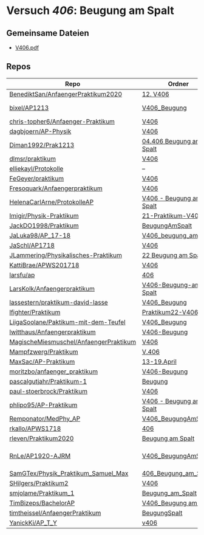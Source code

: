 # Versuch *406*: Beugung am Spalt

## Gemeinsame Dateien
- [V406.pdf](https://docs.google.com/viewer?url=https://raw.githubusercontent.com/BenediktSan/AnfaengerPraktikum2020/main/Versuche%20Semester%20IV/12.%20V406/V406.pdf)

## Repos

|                                          Repo                                          |                                                       Ordner                                                        |                                                                                                                                                                                                                                                                   PDFs                                                                                                                                                                                                                                                                    |
|----------------------------------------------------------------------------------------|---------------------------------------------------------------------------------------------------------------------|-------------------------------------------------------------------------------------------------------------------------------------------------------------------------------------------------------------------------------------------------------------------------------------------------------------------------------------------------------------------------------------------------------------------------------------------------------------------------------------------------------------------------------------------|
|[BenediktSan/AnfaengerPraktikum2020](../repo/BenediktSan/AnfaengerPraktikum2020)        |[12. V406](https://github.com/BenediktSan/AnfaengerPraktikum2020/tree/main/Versuche%20Semester%20IV/12.%20V406)      |[V406.pdf](https://docs.google.com/viewer?url=https://raw.githubusercontent.com/BenediktSan/AnfaengerPraktikum2020/main/Versuche%20Semester%20IV/12.%20V406/V406.pdf)                                                                                                                                                                                                                                                                                                                                                                      |
|[bixel/AP1213](../repo/bixel/AP1213)                                                    |[V406_Beugung](https://github.com/bixel/AP1213/tree/master/V406_Beugung)                                             |[protokoll.pdf](https://docs.google.com/viewer?url=https://raw.githubusercontent.com/bixel/AP1213/master/V406_Beugung/protokoll.pdf)<br/>[V406.pdf](https://docs.google.com/viewer?url=https://raw.githubusercontent.com/bixel/AP1213/master/V406_Beugung/V406.pdf)                                                                                                                                                                                                                                                                        |
|[chris-topher6/Anfaenger-Praktikum](../repo/chris-topher6/Anfaenger-Praktikum)          |[V406](https://github.com/chris-topher6/Anfaenger-Praktikum/tree/master/V406)                                        |–                                                                                                                                                                                                                                                                                                                                                                                                                                                                                                                                          |
|[dagbjoern/AP-Physik](../repo/dagbjoern/AP-Physik)                                      |[V406](https://github.com/dagbjoern/AP-Physik/tree/master/V406)                                                      |–                                                                                                                                                                                                                                                                                                                                                                                                                                                                                                                                          |
|[Diman1992/Prak1213](../repo/Diman1992/Prak1213)                                        |[04.406 Beugung am Spalt](https://github.com/Diman1992/Prak1213/tree/master/04.406%20Beugung%20am%20Spalt)           |[protokoll_406.pdf](https://docs.google.com/viewer?url=https://raw.githubusercontent.com/Diman1992/Prak1213/master/04.406%20Beugung%20am%20Spalt/protokoll_406.pdf)                                                                                                                                                                                                                                                                                                                                                                        |
|[dlmsr/praktikum](../repo/dlmsr/praktikum)                                              |[V406](https://github.com/dlmsr/praktikum/tree/master/V406)                                                          |–                                                                                                                                                                                                                                                                                                                                                                                                                                                                                                                                          |
|[elliekayl/Protokolle](../repo/elliekayl/Protokolle)                                    |–                                                                                                                    |[V406_Beugung_am_Spalt.pdf](https://docs.google.com/viewer?url=https://raw.githubusercontent.com/elliekayl/Protokolle/master/V400-703/V406_Beugung_am_Spalt.pdf)                                                                                                                                                                                                                                                                                                                                                                           |
|[FeGeyer/praktikum](../repo/FeGeyer/praktikum)                                          |[V406](https://github.com/FeGeyer/praktikum/tree/master/4_Semester/V406)                                             |[V406.pdf](https://docs.google.com/viewer?url=https://raw.githubusercontent.com/FeGeyer/praktikum/master/4_Semester/PDF-Dateien/V406.pdf)                                                                                                                                                                                                                                                                                                                                                                                                  |
|[Fresoquark/Anfaengerpraktikum](../repo/Fresoquark/Anfaengerpraktikum)                  |[V406](https://github.com/Fresoquark/Anfaengerpraktikum/tree/master/V406)                                            |–                                                                                                                                                                                                                                                                                                                                                                                                                                                                                                                                          |
|[HelenaCarlArne/ProtokolleAP](../repo/HelenaCarlArne/ProtokolleAP)                      |[V406 - Beugung am Spalt](https://github.com/HelenaCarlArne/ProtokolleAP/tree/master/V406%20-%20Beugung%20am%20Spalt)|–                                                                                                                                                                                                                                                                                                                                                                                                                                                                                                                                          |
|[Imigir/Physik-Praktikum](../repo/Imigir/Physik-Praktikum)                              |[21-Praktikum-V406](https://github.com/Imigir/Physik-Praktikum/tree/master/21-Praktikum-V406)                        |–                                                                                                                                                                                                                                                                                                                                                                                                                                                                                                                                          |
|[JackDO1998/Praktikum](../repo/JackDO1998/Praktikum)                                    |[BeugungAmSpalt](https://github.com/JackDO1998/Praktikum/tree/main/BeugungAmSpalt)                                   |[main.pdf](https://docs.google.com/viewer?url=https://raw.githubusercontent.com/JackDO1998/Praktikum/main/BeugungAmSpalt/main.pdf)                                                                                                                                                                                                                                                                                                                                                                                                         |
|[JaLuka98/AP_17-18](../repo/JaLuka98/AP_17-18)                                          |[V406_beugung_am_spalt](https://github.com/JaLuka98/AP_17-18/tree/master/V406_beugung_am_spalt)                      |–                                                                                                                                                                                                                                                                                                                                                                                                                                                                                                                                          |
|[JaSchl/AP1718](../repo/JaSchl/AP1718)                                                  |[V406](https://github.com/JaSchl/AP1718/tree/master/V406)                                                            |[V406.pdf](https://docs.google.com/viewer?url=https://raw.githubusercontent.com/JaSchl/AP1718/master/V406/V406.pdf)                                                                                                                                                                                                                                                                                                                                                                                                                        |
|[JLammering/Physikalisches-Praktikum](../repo/JLammering/Physikalisches-Praktikum)      |[22 Beugung am Spalt](https://github.com/JLammering/Physikalisches-Praktikum/tree/master/22%20Beugung%20am%20Spalt)  |–                                                                                                                                                                                                                                                                                                                                                                                                                                                                                                                                          |
|[KattiBrae/APWS201718](../repo/KattiBrae/APWS201718)                                    |[V406](https://github.com/KattiBrae/APWS201718/tree/master/AP2/V406)                                                 |–                                                                                                                                                                                                                                                                                                                                                                                                                                                                                                                                          |
|[larsfu/ap](../repo/larsfu/ap)                                                          |[406](https://github.com/larsfu/ap/tree/master/406)                                                                  |–                                                                                                                                                                                                                                                                                                                                                                                                                                                                                                                                          |
|[LarsKolk/Anfaengerpraktikum](../repo/LarsKolk/Anfaengerpraktikum)                      |[V406-Beugung-am-Spalt](https://github.com/LarsKolk/Anfaengerpraktikum/tree/master/V406-Beugung-am-Spalt)            |[main.pdf](https://docs.google.com/viewer?url=https://raw.githubusercontent.com/LarsKolk/Anfaengerpraktikum/master/V406-Beugung-am-Spalt/main.pdf)<br/>[V406.pdf](https://docs.google.com/viewer?url=https://raw.githubusercontent.com/LarsKolk/Anfaengerpraktikum/master/V406-Beugung-am-Spalt/V406.pdf)                                                                                                                                                                                                                                  |
|[lassestern/praktikum-david-lasse](../repo/lassestern/praktikum-david-lasse)            |[V406_Beugung](https://github.com/lassestern/praktikum-david-lasse/tree/master/V406_Beugung)                         |[V406.pdf](https://docs.google.com/viewer?url=https://raw.githubusercontent.com/lassestern/praktikum-david-lasse/master/V406_Beugung/V406.pdf)                                                                                                                                                                                                                                                                                                                                                                                             |
|[lfighter/Praktikum](../repo/lfighter/Praktikum)                                        |[Praktikum22-V406](https://github.com/lfighter/Praktikum/tree/master/Praktikum22-V406)                               |–                                                                                                                                                                                                                                                                                                                                                                                                                                                                                                                                          |
|[LiigaSoolane/Paktikum-mit-dem-Teufel](../repo/LiigaSoolane/Paktikum-mit-dem-Teufel)    |[V406_Beugung](https://github.com/LiigaSoolane/Paktikum-mit-dem-Teufel/tree/main/V406_Beugung)                       |–                                                                                                                                                                                                                                                                                                                                                                                                                                                                                                                                          |
|[lwitthaus/Anfaengerpraktikum](../repo/lwitthaus/Anfaengerpraktikum)                    |[V406-Beugung](https://github.com/lwitthaus/Anfaengerpraktikum/tree/master/V406-Beugung)                             |–                                                                                                                                                                                                                                                                                                                                                                                                                                                                                                                                          |
|[MagischeMiesmuschel/AnfaengerPraktikum](../repo/MagischeMiesmuschel/AnfaengerPraktikum)|[V406](https://github.com/MagischeMiesmuschel/AnfaengerPraktikum/tree/master/V406)                                   |–                                                                                                                                                                                                                                                                                                                                                                                                                                                                                                                                          |
|[Mampfzwerg/Praktikum](../repo/Mampfzwerg/Praktikum)                                    |[V.406](https://github.com/Mampfzwerg/Praktikum/tree/master/V.406)                                                   |[main.pdf](https://docs.google.com/viewer?url=https://raw.githubusercontent.com/Mampfzwerg/Praktikum/master/V.406/latex-template/main.pdf)                                                                                                                                                                                                                                                                                                                                                                                                 |
|[MaxSac/AP-Praktikum](../repo/MaxSac/AP-Praktikum)                                      |[13-19.April](https://github.com/MaxSac/AP-Praktikum/tree/master/13-19.April)                                        |[main.pdf](https://docs.google.com/viewer?url=https://raw.githubusercontent.com/MaxSac/AP-Praktikum/master/13-19.April/build/main.pdf)                                                                                                                                                                                                                                                                                                                                                                                                     |
|[moritzbo/anfaenger_praktikum](../repo/moritzbo/anfaenger_praktikum)                    |[V406-Beugung](https://github.com/moritzbo/anfaenger_praktikum/tree/main/V406-Beugung)                               |–                                                                                                                                                                                                                                                                                                                                                                                                                                                                                                                                          |
|[pascalgutjahr/Praktikum-1](../repo/pascalgutjahr/Praktikum-1)                          |[Beugung](https://github.com/pascalgutjahr/Praktikum-1/tree/master/Beugung)                                          |–                                                                                                                                                                                                                                                                                                                                                                                                                                                                                                                                          |
|[paul-stoerbrock/Praktikum](../repo/paul-stoerbrock/Praktikum)                          |[V406](https://github.com/paul-stoerbrock/Praktikum/tree/master/V406)                                                |–                                                                                                                                                                                                                                                                                                                                                                                                                                                                                                                                          |
|[phlipo95/AP-Praktikum](../repo/phlipo95/AP-Praktikum)                                  |[V406 - Beugung am Spalt](https://github.com/phlipo95/AP-Praktikum/tree/master/V406%20-%20Beugung%20am%20Spalt)      |–                                                                                                                                                                                                                                                                                                                                                                                                                                                                                                                                          |
|[Remponator/MedPhy_AP](../repo/Remponator/MedPhy_AP)                                    |[V406_BeugungAmSpalt](https://github.com/Remponator/MedPhy_AP/tree/master/V406_BeugungAmSpalt)                       |[Main.pdf](https://docs.google.com/viewer?url=https://raw.githubusercontent.com/Remponator/MedPhy_AP/master/V406_BeugungAmSpalt/Main.pdf)                                                                                                                                                                                                                                                                                                                                                                                                  |
|[rkallo/APWS1718](../repo/rkallo/APWS1718)                                              |[406](https://github.com/rkallo/APWS1718/tree/master/406)                                                            |[main.pdf](https://docs.google.com/viewer?url=https://raw.githubusercontent.com/rkallo/APWS1718/master/406/main.pdf)                                                                                                                                                                                                                                                                                                                                                                                                                       |
|[rleven/Praktikum2020](../repo/rleven/Praktikum2020)                                    |[Beugung am Spalt](https://github.com/rleven/Praktikum2020/tree/master/Beugung%20am%20Spalt)                         |–                                                                                                                                                                                                                                                                                                                                                                                                                                                                                                                                          |
|[RnLe/AP1920-AJRM](../repo/RnLe/AP1920-AJRM)                                            |[V406_BeugungAmSpalt](https://github.com/RnLe/AP1920-AJRM/tree/master/V406_BeugungAmSpalt)                           |[main_Korrektur.pdf](https://docs.google.com/viewer?url=https://raw.githubusercontent.com/RnLe/AP1920-AJRM/master/V406_BeugungAmSpalt/main_Korrektur.pdf)<br/>[V406.pdf](https://docs.google.com/viewer?url=https://raw.githubusercontent.com/RnLe/AP1920-AJRM/master/V406_BeugungAmSpalt/V406.pdf)<br/>[V406_ReneMarcelLehner_AntoniaJoelleBock_ErstabgabeK.pdf](https://docs.google.com/viewer?url=https://raw.githubusercontent.com/RnLe/AP1920-AJRM/master/V406_BeugungAmSpalt/V406_ReneMarcelLehner_AntoniaJoelleBock_ErstabgabeK.pdf)|
|[SamGTex/Physik_Praktikum_Samuel_Max](../repo/SamGTex/Physik_Praktikum_Samuel_Max)      |[406_Beugung_am_Spalt](https://github.com/SamGTex/Physik_Praktikum_Samuel_Max/tree/master/406_Beugung_am_Spalt)      |–                                                                                                                                                                                                                                                                                                                                                                                                                                                                                                                                          |
|[SHilgers/Praktikum2](../repo/SHilgers/Praktikum2)                                      |[V406](https://github.com/SHilgers/Praktikum2/tree/master/V406)                                                      |–                                                                                                                                                                                                                                                                                                                                                                                                                                                                                                                                          |
|[smjolame/Praktikum_1](../repo/smjolame/Praktikum_1)                                    |[Beugung_am_Spalt](https://github.com/smjolame/Praktikum_1/tree/master/Beugung_am_Spalt)                             |[V406.pdf](https://docs.google.com/viewer?url=https://raw.githubusercontent.com/smjolame/Praktikum_1/master/Beugung_am_Spalt/V406.pdf)                                                                                                                                                                                                                                                                                                                                                                                                     |
|[TimBizeps/BachelorAP](../repo/TimBizeps/BachelorAP)                                    |[V406_Beugung am Spalt](https://github.com/TimBizeps/BachelorAP/tree/master/V406_Beugung%20am%20Spalt)               |[V406.pdf](https://docs.google.com/viewer?url=https://raw.githubusercontent.com/TimBizeps/BachelorAP/master/V406_Beugung%20am%20Spalt/V406.pdf)                                                                                                                                                                                                                                                                                                                                                                                            |
|[timtheissel/AnfaengerPraktikum](../repo/timtheissel/AnfaengerPraktikum)                |[BeugungSpalt](https://github.com/timtheissel/AnfaengerPraktikum/tree/main/BeugungSpalt)                             |[V406.pdf](https://docs.google.com/viewer?url=https://raw.githubusercontent.com/timtheissel/AnfaengerPraktikum/main/BeugungSpalt/V406.pdf)                                                                                                                                                                                                                                                                                                                                                                                                 |
|[YanickKi/AP_T_Y](../repo/YanickKi/AP_T_Y)                                              |[v406](https://github.com/YanickKi/AP_T_Y/tree/main/v406)                                                            |–                                                                                                                                                                                                                                                                                                                                                                                                                                                                                                                                          |
